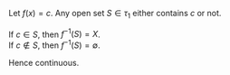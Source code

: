 Let $`f(x) = c`$. Any open set $`S \in \tau_1`$ either contains $`c`$ or not.

If $`c \in S`$, then $`f^{-1}(S) = X`$.  
If $`c \notin S`$, then $`f^{-1}(S) = \emptyset`$.  

Hence continuous.
